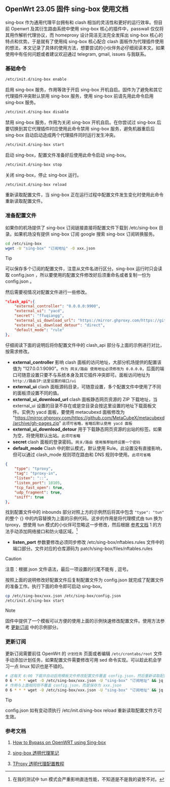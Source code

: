 ## OpenWrt 23.05 固件 sing-box 使用文档

sing-box 作为通用代理平台拥有和 clash 相当的灵活性和更好的运行效率。但目前 Openwrt 及其衍生路由系统中使用 sing-box 核心的插件中，passwall 仅仅将其用作解析代理协议，而 homeproxy 设计简洁无法完全发挥出 sing-box 核心的特点和优势。于是就有了使用纯 sing-box 核心配合 clash 面板作为代理插件使用的想法，本文记录了具体的使用方法，想要尝试的小伙伴务必仔细阅读本文。如果使用中有任何问题或者建议欢迎通过 telegram, gmail, issues 与我联系。

### 基础命令

```bash
/etc/init.d/sing-box enable
```
启用 sing-box 服务，作用等效于开启 sing-box 开机自启。固件为了避免和其它代理插件冲突默认禁用 sing-box 服务，使用 sing-box 前请先用此命令启用 sing-box 服务。

```bash
/etc/init.d/sing-box disable
```
禁用 sing-box 服务，作用为关闭 sing-box 开机自启。在你尝试过 sing-box 后要切换到其它代理插件时应使用此命令禁用 sing-box 服务，避免机器重启后 sing-box 自动启动造成两个代理插件同时运行发生冲突。

```bash
/etc/init.d/sing-box start
```
启动 sing-box，配置文件准备好后使用此命令启动 sing-box。

```bash
/etc/init.d/sing-box stop
```
关闭 sing-box，停止 sing-box 运行。

```bash
/etc/init.d/sing-box reload
```
重新读取配置文件，当 sing-box 正在运行过程中配置文件发生变化时使用此命令重新读取配置文件。

### 准备配置文件

如果你的机场提供了 sing-box 订阅链接直接将配置文件下载到 /etc/sing-box 目录。如果机场没有提供 sing-box 订阅 google 搜索 sing-box 订阅转换服务。

```bash
cd /etc/sing-box
wget -U "sing-box" "订阅地址" -O xxx.json
```

> [!TIP]
> 可以保存多个订阅的配置文件，注意从文件名进行区分。sing-box 运行时只会读取 config.json ，所以要使用的配置文件修改好后须重命名或者复制一份为 config.json 。

然后需要视情况对配置文件进行一些修改。

```json
"clash_api":{ 
    "external_controller": "0.0.0.0:9900",
    "external_ui": "yacd",
    "secret": "ffuqiangg",
    "external_ui_download_url": "https://mirror.ghproxy.com/https://github.com/MetaCubeX/Yacd-meta/archive/gh-pages.zip",
    "external_ui_download_detour": "direct",
    "default_mode": "rule"
},
```

仔细阅读下面的说明后将你配置文件中的 clash_api 部分与上面的示例进行对比，按需求修改。 
- **external_controller** 影响 clash 面板的访问地址，大部分机场提供的配置该值为 "127.0.0.1:9090"。`作为 网关/路由 使用地址必须修改为 0.0.0.0`，后面的端口可随意设置只要不与系统本身及其它插件冲突即可。面板访问地址为 `http://路由IP:这里设置的端口/ui`
- **external_ui** clash 面板源码目录，可随意设置，多个配置文件中使用了不同的面板须设置不同的值。
- **external_ui_download_url** clash 面板静态网页资源的 ZIP 下载地址，当 external_ui 设置的目录不存在或是空目录会按这里设置的地址下载面板文件。实例为 yacd 面板，要使用 metacubexd 面板修改为 "https://mirror.ghproxy.com/https://github.com/MetaCubeX/metacubexd/archive/gh-pages.zip" `此项可省略，省略后默认使用 yacd 面板`
- **external_ui_download_detour** 用于下载静态网页资源的出站的标签。如果为空，将使用默认出站。`此项可省略`
- **secret** clash 面板的登录密码。`网关/路由 使用推荐始终设置一个密码`
- **default_mode** Clash 中的默认模式，默认使用 Rule。此设置没有直接影响，但可以通过 clash_mode 规则项在路由和 DNS 规则中使用。`此项可省略`

```json
{
    "type": "tproxy",
    "tag": "tproxy-in",
    "listen": "::",
    "listen_port": 10105,
    "tcp_fast_open": true,
    "udp_fragment": true,
    "sniff": true
},
```

找到配置文件中的 inbounds 部分对照上方的示例然后将其中包含 `"type": "tun"` 的整个 {} 中的内容替换为上面的示例代码。这步的作用是将代理模式由 tun 换为 tproxy，想使用 tun 模式的小伙伴可忽略这一步修改，然后根据 [参考文档](https://github.com/ffuqiangg/build_openwrt/blob/main/docs/sing-box.md#参考文档) 1 的方法手动添加网络接口和防火墙区域。[^1]  
- **listen_port** 参数要修改必须同步修改 /etc/sing-box/nftables.rules 文件中的端口部分。文件对应的仓库源码为 patch/sing-box/files/nftables.rules

[^1]: 在我的测试中 tun 模式会严重影响直连性能，不知道是不是我的姿势不对。

> [!CAUTION]
> 注意：根据 json 文件语法，最后一项设置的行尾不能有 , 逗号。

按照上面的说明修改好配置文件后复制配置文件为 config.json 就完成了配置文件的准备工作。执行下面的命令即可启动 sing-box。

```bash
cp /etc/sing-box/xxx.json /etc/sing-box/config.json
/etc/init.d/sing-box start
```

> [!NOTE]
> 固件中提供了一个模板可以方便的使用上面的示例快速修改配置文件。使用方法参考 [更新订阅](https://github.com/ffuqiangg/build_openwrt/blob/main/docs/sing-box.md#更新订阅) 中的示例部分。

### 更新订阅

更新订阅需要前往 OpenWrt 的 `计划任务` 页面或者编辑 `/etc/crontabs/root` 文件手动添加计划任务，如果配置文件需要修改可用 sed 命令实现。可以趁此机会学习一点 linux 知识也是不错的。

```bash
# 这每天 6:00 下载并自动启用模板文件修改配置文件覆盖 config.json，然后重新读取配置文件。( xxx.json 为机场提供的原始状态未修改 ）
0 6 * * * wget -O /etc/sing-box/xxx.json -U "sing-box" "订阅地址" && jq -s add /etc/sing-box/xxx.json /etc/sing-box/template.json > config.json && /etc/init.d/sing-box reload
# 作用与上面相同但不覆盖 config.json，而是保存为 xxx.json
0 6 * * * wget -O /etc/sing-box/xxx.json -U "sing-box" "订阅地址" && jq -s add /etc/sing-box/xxx.json /etc/sing-box/template.json > tmp && mv /etc/sing-box/tmp /etc/sing-box/xxx.json
```

> [!TIP]
> config.json 如有变动须执行 /etc/init.d/sing-box reload 重新读取配置文件方可生效。

### 参考文档

1. [How to Bypass on OpenWRT using Sing-box](https://github.com/rezconf/Sing-box/wiki/How-to-Run)

2. [sing-box 透明代理笔记](https://idev.dev/proxy/sing-box-tproxy.html)

3. [TProxy 透明代理配置教程](https://xtls.github.io/document/level-2/tproxy_ipv4_and_ipv6.html)
